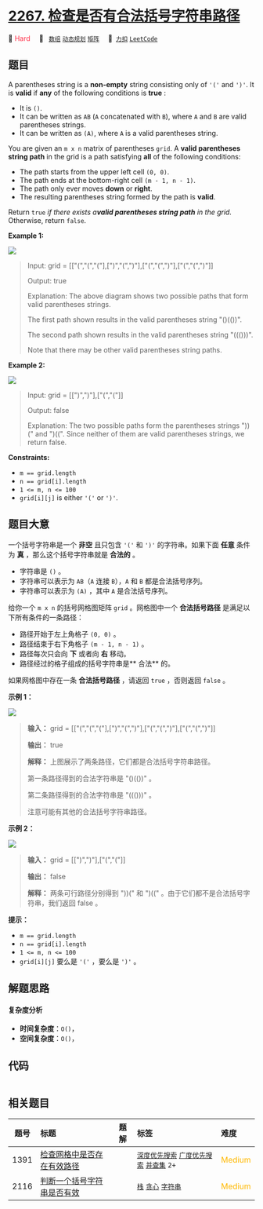 # [2267. 检查是否有合法括号字符串路径](https://2xiao.github.io/leetcode-js/problem/2267.html)

🔴 <font color=#ff334b>Hard</font>&emsp; 🔖&ensp; [`数组`](/tag/array.md) [`动态规划`](/tag/dynamic-programming.md) [`矩阵`](/tag/matrix.md)&emsp; 🔗&ensp;[`力扣`](https://leetcode.cn/problems/check-if-there-is-a-valid-parentheses-string-path) [`LeetCode`](https://leetcode.com/problems/check-if-there-is-a-valid-parentheses-string-path)

## 题目

A parentheses string is a **non-empty** string consisting only of `'('` and
`')'`. It is **valid** if **any** of the following conditions is **true** :

  * It is `()`.
  * It can be written as `AB` (`A` concatenated with `B`), where `A` and `B` are valid parentheses strings.
  * It can be written as `(A)`, where `A` is a valid parentheses string.

You are given an `m x n` matrix of parentheses `grid`. A **valid parentheses
string path** in the grid is a path satisfying **all** of the following
conditions:

  * The path starts from the upper left cell `(0, 0)`.
  * The path ends at the bottom-right cell `(m - 1, n - 1)`.
  * The path only ever moves **down** or **right**.
  * The resulting parentheses string formed by the path is **valid**.

Return `true` _if there exists a**valid parentheses string path** in the
grid._ Otherwise, return `false`.



**Example 1:**

![](https://assets.leetcode.com/uploads/2022/03/15/example1drawio.png)

> Input: grid = [["(","(","("],[")","(",")"],["(","(",")"],["(","(",")"]]
> 
> Output: true
> 
> Explanation: The above diagram shows two possible paths that form valid parentheses strings.
> 
> The first path shown results in the valid parentheses string "()(())".
> 
> The second path shown results in the valid parentheses string "((()))".
> 
> Note that there may be other valid parentheses string paths.

**Example 2:**

![](https://assets.leetcode.com/uploads/2022/03/15/example2drawio.png)

> Input: grid = [[")",")"],["(","("]]
> 
> Output: false
> 
> Explanation: The two possible paths form the parentheses strings "))(" and ")((". Since neither of them are valid parentheses strings, we return false.

**Constraints:**

  * `m == grid.length`
  * `n == grid[i].length`
  * `1 <= m, n <= 100`
  * `grid[i][j]` is either `'('` or `')'`.


## 题目大意

一个括号字符串是一个 **非空**  且只包含 `'('` 和 `')'` 的字符串。如果下面 **任意**  条件为 **真**
，那么这个括号字符串就是 **合法的**  。

  * 字符串是 `()` 。
  * 字符串可以表示为 `AB`（`A` 连接 `B`），`A` 和 `B` 都是合法括号序列。
  * 字符串可以表示为 `(A)` ，其中 `A` 是合法括号序列。

给你一个 `m x n` 的括号网格图矩阵 `grid` 。网格图中一个 **合法括号路径**  是满足以下所有条件的一条路径：

  * 路径开始于左上角格子 `(0, 0)` 。
  * 路径结束于右下角格子 `(m - 1, n - 1)` 。
  * 路径每次只会向 **下**  或者向 **右**  移动。
  * 路径经过的格子组成的括号字符串是**  合法** 的。

如果网格图中存在一条 **合法括号路径**  ，请返回 `true` ，否则返回 `false` 。



**示例 1：**

![](https://assets.leetcode.com/uploads/2022/03/15/example1drawio.png)

> 
> 
> 
> 
> 
> **输入：** grid = [["(","(","("],[")","(",")"],["(","(",")"],["(","(",")"]]
> 
> **输出：** true
> 
> **解释：** 上图展示了两条路径，它们都是合法括号字符串路径。
> 
> 第一条路径得到的合法字符串是 "()(())" 。
> 
> 第二条路径得到的合法字符串是 "((()))" 。
> 
> 注意可能有其他的合法括号字符串路径。
> 
> 

**示例 2：**

![](https://assets.leetcode.com/uploads/2022/03/15/example2drawio.png)

> 
> 
> 
> 
> 
> **输入：** grid = [[")",")"],["(","("]]
> 
> **输出：** false
> 
> **解释：** 两条可行路径分别得到 "))(" 和 ")((" 。由于它们都不是合法括号字符串，我们返回 false 。
> 
> 



**提示：**

  * `m == grid.length`
  * `n == grid[i].length`
  * `1 <= m, n <= 100`
  * `grid[i][j]` 要么是 `'('` ，要么是 `')'` 。


## 解题思路

#### 复杂度分析

- **时间复杂度**：`O()`，
- **空间复杂度**：`O()`，

## 代码

```javascript

```

## 相关题目

<!-- prettier-ignore -->
| 题号 | 标题 | 题解 | 标签 | 难度 |
| :------: | :------ | :------: | :------ | :------ |
| 1391 | [检查网格中是否存在有效路径](https://leetcode.com/problems/check-if-there-is-a-valid-path-in-a-grid) |  |  [`深度优先搜索`](/tag/depth-first-search.md) [`广度优先搜索`](/tag/breadth-first-search.md) [`并查集`](/tag/union-find.md) `2+` | <font color=#ffb800>Medium</font> |
| 2116 | [判断一个括号字符串是否有效](https://leetcode.com/problems/check-if-a-parentheses-string-can-be-valid) |  |  [`栈`](/tag/stack.md) [`贪心`](/tag/greedy.md) [`字符串`](/tag/string.md) | <font color=#ffb800>Medium</font> |